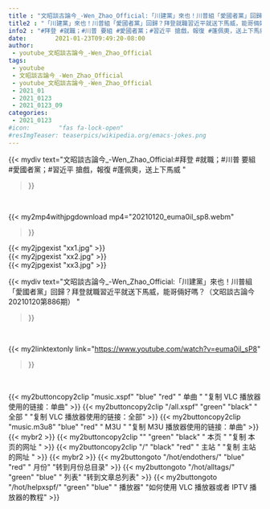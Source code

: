 ```yaml
---
title : "文昭談古論今_-Wen_Zhao_Official:「川建黨」來也！川普組「愛國者黨」回歸？拜登就職習近平就送下馬威，能哥倆好嗎？（文昭談古論今20210120第886期） "
title2 : "「川建黨」來也！川普組「愛國者黨」回歸？拜登就職習近平就送下馬威，能哥倆好嗎？（文昭談古論今20210120第886期） "
info2 : "#拜登 #就職；#川普 要組 #愛國者黨；#習近平 搶戲，報復 #蓬佩奧，送上下馬威 "
date:        2021-01-23T09:49:20-08:00
author:
 - youtube_文昭談古論今_-Wen_Zhao_Official
tags:
 - youtube
 - 文昭談古論今_-Wen_Zhao_Official
 - youtube_文昭談古論今_-Wen_Zhao_Official
 - 2021_01
 - 2021_0123
 - 2021_0123_09
categories:
 - 2021_0123
#icon:        "fas fa-lock-open"
#resImgTeaser: teaserpics/wikipedia.org/emacs-jokes.png
---
```


{{< mydiv text="文昭談古論今_-Wen_Zhao_Official:#拜登 #就職；#川普 要組 #愛國者黨；#習近平 搶戲，報復 #蓬佩奧，送上下馬威 "
>}}
<br>


{{< my2mp4withjpgdownload mp4="20210120_euma0il_sp8.webm"
>}}

{{< my2jpgexist "xx1.jpg" >}}<br>
{{< my2jpgexist "xx2.jpg" >}}<br>
{{< my2jpgexist "xx3.jpg" >}}<br>



{{< mydiv text="文昭談古論今_-Wen_Zhao_Official:「川建黨」來也！川普組「愛國者黨」回歸？拜登就職習近平就送下馬威，能哥倆好嗎？（文昭談古論今20210120第886期） "
>}}
<br>

{{< my2linktextonly link="https://www.youtube.com/watch?v=euma0il_sP8"
>}}


<br>

{{< my2buttoncopy2clip "music.xspf"        "blue"   "red"    " 单曲 "  "复制 VLC 播放器使用的链接：单曲" >}} {{< my2buttoncopy2clip "/all.xspf"         "green"  "black"  " 全部 "  "复制 VLC 播放器使用的链接：全部" >}} {{< my2buttoncopy2clip "music.m3u8"        "blue"   "red"    " M3U  "    "复制 M3U 播放器使用的链接：单曲" >}} {{< mybr2 >}} {{< my2buttoncopy2clip ""                  "green"  "black"  " 本页 "    "复制 本页的网址 " >}} {{< my2buttoncopy2clip "/"                 "black"  "red"    " 主站 "    "复制 主站的网址 " >}} {{< mybr2 >}} {{< my2buttongoto      "/hot/endothers/"   "blue"   "red"    " 月份"   "转到月份总目录" >}} {{< my2buttongoto      "/hot/alltags/"     "green"  "blue"   " 列表"   "转到文章总列表" >}} {{< my2buttongoto      "/hot/helpxspf/"    "green"  "blue"   " 播放器" "如何使用 VLC 播放器或者 IPTV 播放器的教程" >}} 
